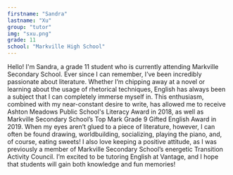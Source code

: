 ```yaml
---
firstname: "Sandra"
lastname: "Xu"
group: "tutor"
img: "sxu.png"
grade: 11
school: "Markville High School"
---
```


Hello! I'm Sandra, a grade 11 student who is currently attending Markville Secondary School. Ever since I can remember, I’ve been incredibly passionate about literature. Whether I’m chipping away at a novel or learning about the usage of rhetorical techniques, English has always been a subject that I can completely immerse myself in. This enthusiasm, combined with my near-constant desire to write, has allowed me to receive Ashton Meadows Public School's Literacy Award in 2018, as well as Markville Secondary School’s Top Mark Grade 9 Gifted English Award in 2019. When my eyes aren’t glued to a piece of literature, however, I can often be found drawing, worldbuilding, socializing, playing the piano, and, of course, eating sweets! I also love keeping a positive attitude, as I was previously a member of Markville Secondary School’s energetic Transition Activity Council. I’m excited to be tutoring English at Vantage, and I hope that students will gain both knowledge and fun memories!